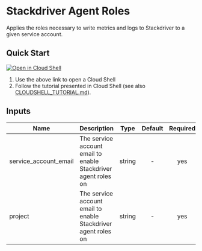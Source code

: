 # Stackdriver Agent Roles

Applies the roles necessary to write metrics and logs to Stackdriver to a given service account.

## Quick Start

[![Open in Cloud Shell](http://www.gstatic.com/cloudssh/images/open-btn.svg)](https://console.cloud.google.com/cloudshell/editor?cloudshell_image=gcr.io/graphite-cloud-shell-images/terraform:latest&cloudshell_git_repo=https://github.com/terraform-google-modules/terraform-google-iam.git&cloudshell_working_dir=examples/stackdriver_agent_roles&cloudshell_tutorial=CLOUDSHELL_TUTORIAL.md)

1. Use the above link to open a Cloud Shell
2. Follow the tutorial presented in Cloud Shell (see also [CLOUDSHELL_TUTORIAL.md](./CLOUDSHELL_TUTORIAL.md)).

[^]: (autogen_docs_start)


## Inputs

| Name | Description | Type | Default | Required |
|------|-------------|:----:|:-----:|:-----:|
| service_account_email | The service account email to enable Stackdriver agent roles on | string | - | yes |
| project | The service account email to enable Stackdriver agent roles on | string | - | yes |

[^]: (autogen_docs_end)
